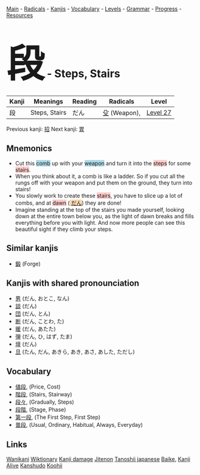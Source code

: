 <style> bigfont {font-size: 100px}</style>
[Main](../README.md) -
[Radicals](../radicals.md) -
[Kanjis](../kanjis.md) -
[Vocabulary](../vocabulary.md) -
[Levels](../levels.md) -
[Grammar](../grammar.md) - 
[Progress](../progress.md) -
[Resources](../resources.md)
# <bigfont> 段</bigfont> - Steps, Stairs 

| Kanji | Meanings | Reading | Radicals | Level |
| --- | --- | --- | --- | --- |
| 段 | Steps, Stairs | だん | [殳](../radicals/殳.md) (Weapon),  | [Level 27](../levels/wk_level27.md) |

Previous kanji: [招](招.md) Next kanji: [胃](胃.md) 

## Mnemonics
 * Cut this <span style="background-color:#ADD8E6"> comb</span> up with your <span style="background-color:#ADD8E6"> weapon</span> and turn it into the <span style="background-color:#ffcccb"> steps</span> for some <span style="background-color:#ffcccb"> stairs</span>.
* When you think about it, a comb is like a ladder. So if you cut all the rungs off with your weapon and put them on the ground, they turn into stairs!
* You slowly work to create these <span style="background-color:#ffcccb"> stairs</span>, you have to slice up a lot of combs, and at <span style="background-color:#ffcccb"> dawn</span> (<span style="background-color:#fed8b1"> [だん](https://jisho.org/search/だん)</span>) they are done!
* Imagine standing at the top of the stairs you made yourself, looking down at the entire town below you, as the light of dawn breaks and fills everything before you with light. And now more people can see this beautiful sight if they climb your steps.


## Similar kanjis
 * [鍛](鍛.md) (Forge)



## Kanjis with shared pronounciation
 * [男](男.md) (だん, おとこ, なん)
* [談](談.md) (だん)
* [団](団.md) (だん, とん)
* [断](断.md) (だん, ことわ, た)
* [暖](暖.md) (だん, あたた)
* [弾](弾.md) (だん, ひ, はず, たま)
* [壇](壇.md) (だん)
* [旦](旦.md) (たん, だん, あきら, あき, あさ, あした, ただし)



## Vocabulary
 * [値段](../vocabulary/段.md), (Price, Cost)
* [階段](../vocabulary/段.md), (Stairs, Stairway)
* [段々](../vocabulary/段.md), (Gradually, Steps)
* [段階](../vocabulary/段.md), (Stage, Phase)
* [第一段](../vocabulary/段.md), (The First Step, First Step)
* [普段](../vocabulary/段.md), (Usual, Ordinary, Habitual, Always, Everyday)




## Links 


[Wanikani](https://www.wanikani.com/kanji/段)
[Wiktionary](https://en.wiktionary.org/wiki/段)
[Kanji damage](http://www.kanjidamage.com/kanji/search?utf8=✓&q=段)
[Jitenon](https://jitenon.com/kanji/段)
[Tanoshii japanese](https://www.tanoshiijapanese.com/dictionary/kanji.cfm?k=段)
[Baike](https://baike.baidu.com/item/段),
[Kanji Alive](https://app.kanjialive.com/段)
[Kanshudo](https://www.kanshudo.com/searchmn?q=段)
[Koohii](https://kanji.koohii.com/study/kanji/段)

